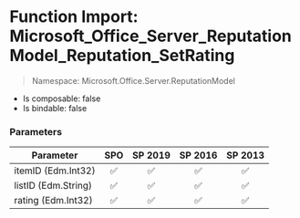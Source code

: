 # Function Import: Microsoft_Office_Server_ReputationModel_Reputation_SetRating

> Namespace: Microsoft.Office.Server.ReputationModel

- Is composable: false
- Is bindable: false

### Parameters

Parameter | SPO | SP 2019 | SP 2016 | SP 2013
----------|:---:|:-------:|:-------:|:-------:
itemID (Edm.Int32) | ✅ | ✅ | ✅ | ✅
listID (Edm.String) | ✅ | ✅ | ✅ | ✅
rating (Edm.Int32) | ✅ | ✅ | ✅ | ✅